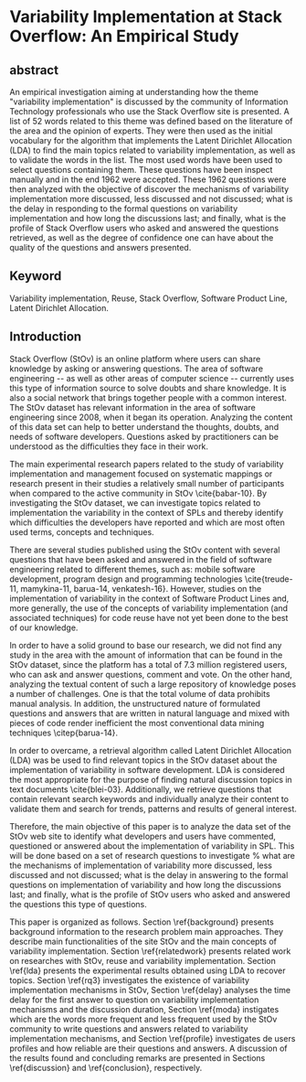 # Variability Implementation at Stack Overflow: An Empirical Study

## abstract

An empirical investigation aiming at understanding how the theme "variability implementation" is discussed by the community of Information Technology professionals who use the Stack Overflow site is presented. A list of 52 words related to this theme was defined based on the literature of the area and the opinion of experts. They were then used as the initial vocabulary for the algorithm that implements the Latent Dirichlet Allocation (LDA) to find the main topics related to variability implementation, as well as to validate the words in the list.   The most used words have been used to select questions containing them. These questions have been inspect manually and in the end 1962 were accepted. These 1962 questions were then analyzed with the objective of discover the mechanisms of variability implementation more discussed, less discussed and not discussed; what is the delay in responding to the formal questions on variability implementation and how long the discussions last; and finally, what is the profile of Stack Overflow users who asked and answered the questions retrieved, as well as the degree of confidence one can have about the quality of the questions and answers presented. 

## Keyword
Variability implementation, Reuse, Stack Overflow, Software Product Line, Latent Dirichlet Allocation.


## Introduction

Stack Overflow (StOv) is an online platform where users can share knowledge by asking or answering questions. The area of software engineering -- as well as other areas of computer science -- currently uses this type of information source to solve doubts and share knowledge. It is also a  social network that brings together people with a common interest. The StOv dataset has relevant information in the area of software engineering since 2008, when it began its operation. Analyzing the content of this data set can help to better understand the thoughts, doubts, and needs of software developers. Questions asked by practitioners can be understood as the difficulties they face in their work.

The main experimental research papers related to the study of variability implementation and management focused on systematic mappings or research  present in their studies a relatively small number of participants when compared to the active community in StOv \cite{babar-10}. By investigating the StOv dataset, we can investigate topics related to implementation the variability in the context of SPLs and thereby identify which difficulties the developers have reported and which are most often used terms, concepts and techniques.

There are several studies published using the StOv content with several questions that have been asked and answered in the field of software engineering related to different themes, such as: mobile software development, program design and programming technologies \cite{treude-11, mamykina-11, barua-14, venkatesh-16}. However, studies on the implementation of variability in the context of Software Product Lines and, more generally, the use of the concepts of variability implementation (and associated techniques)  for code reuse have not yet been done to the best of our knowledge. 

In order to have a solid ground to base  our research, we did not find any study in the area with the amount of information that can be found in the StOv dataset, since the platform has a total of 7.3 million registered users, who can ask and answer questions, comment and vote. On the other hand, analyzing the textual content of such a large repository of knowledge poses a number of challenges. One is that the total volume of data prohibits manual analysis. In addition, the unstructured nature of formulated questions and answers that are written in natural language and mixed with pieces of code render inefficient the most conventional data mining techniques \citep{barua-14}.

 In order to overcame, a retrieval algorithm called Latent Dirichlet Allocation (LDA) was be used to find relevant topics  in the StOv dataset about the implementation of variability in software development. LDA is considered the most appropriate for the purpose of finding natural discussion topics in text documents \cite{blei-03}. Additionally,  we retrieve questions that contain  relevant search keywords  and individually analyze their content to validate them and search for trends, patterns and results of general interest.

Therefore, the main objective of this paper is to analyze the data set of the StOv web site to identify what developers and users have commented, questioned or answered about the implementation of variability in SPL. This will be done based on a set of research questions to investigate
%
what are the  mechanisms of implementation of variability more discussed, less discussed and not discussed; what is the delay in answering to the formal questions on implementation of variability and how long the discussions last; and finally, what is the profile of StOv users who asked and answered the questions this type of questions. 

This paper is organized as follows. Section \ref{background} presents  background information to the research problem main approaches. They describe  main functionalities of the site StOv and the main concepts of variability implementation. Section \ref{relatedwork} presents related work on researches with StOv, reuse and variability implementation.  Section \ref{lda} presents the experimental results obtained using LDA to recover topics. Section \ref{rq3} investigates the existence of variability implementation mechanisms in StOv, Section \ref{delay} analyses the time delay for the first answer to question on variability implementation mechanisms and the discussion duration, Section \ref{moda} instigates which are the words more frequent and less frequent used by the StOv community to write questions and answers related to variability implementation mechanisms, and Section \ref{profile} investigates de users profiles and how reliable are their questions and answers. A discussion of the results found and concluding remarks are presented in Sections \ref{discussion} and \ref{conclusion}, respectively.
